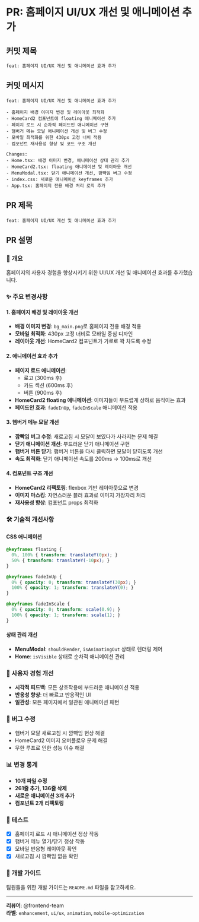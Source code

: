 # PR: 홈페이지 UI/UX 개선 및 애니메이션 추가

## 커밋 제목
```
feat: 홈페이지 UI/UX 개선 및 애니메이션 효과 추가
```

## 커밋 메시지
```
feat: 홈페이지 UI/UX 개선 및 애니메이션 효과 추가

- 홈페이지 배경 이미지 변경 및 레이아웃 최적화
- HomeCard2 컴포넌트에 floating 애니메이션 추가
- 페이지 로드 시 순차적 페이드인 애니메이션 구현
- 햄버거 메뉴 모달 애니메이션 개선 및 버그 수정
- 모바일 최적화를 위한 430px 고정 너비 적용
- 컴포넌트 재사용성 향상 및 코드 구조 개선

Changes:
- Home.tsx: 배경 이미지 변경, 애니메이션 상태 관리 추가
- HomeCard2.tsx: floating 애니메이션 및 레이아웃 개선
- MenuModal.tsx: 닫기 애니메이션 개선, 깜빡임 버그 수정
- index.css: 새로운 애니메이션 keyframes 추가
- App.tsx: 홈페이지 전용 배경 처리 로직 추가
```

## PR 제목
```
feat: 홈페이지 UI/UX 개선 및 애니메이션 효과 추가
```

## PR 설명

### 🎯 개요
홈페이지의 사용자 경험을 향상시키기 위한 UI/UX 개선 및 애니메이션 효과를 추가했습니다.

### ✨ 주요 변경사항

#### 1. 홈페이지 배경 및 레이아웃 개선
- **배경 이미지 변경**: `bg_main.png`로 홈페이지 전용 배경 적용
- **모바일 최적화**: 430px 고정 너비로 모바일 중심 디자인
- **레이아웃 개선**: HomeCard2 컴포넌트가 가로로 꽉 차도록 수정

#### 2. 애니메이션 효과 추가
- **페이지 로드 애니메이션**: 
  - 로고 (300ms 후)
  - 카드 섹션 (600ms 후) 
  - 버튼 (900ms 후)
- **HomeCard2 floating 애니메이션**: 이미지들이 부드럽게 상하로 움직이는 효과
- **페이드인 효과**: `fadeInUp`, `fadeInScale` 애니메이션 적용

#### 3. 햄버거 메뉴 모달 개선
- **깜빡임 버그 수정**: 새로고침 시 모달이 보였다가 사라지는 문제 해결
- **닫기 애니메이션 개선**: 부드러운 닫기 애니메이션 구현
- **햄버거 버튼 닫기**: 햄버거 버튼을 다시 클릭하면 모달이 닫히도록 개선
- **속도 최적화**: 닫기 애니메이션 속도를 200ms → 100ms로 개선

#### 4. 컴포넌트 구조 개선
- **HomeCard2 리팩토링**: flexbox 기반 레이아웃으로 변경
- **이미지 마스킹**: 자연스러운 블러 효과로 이미지 가장자리 처리
- **재사용성 향상**: 컴포넌트 props 최적화

### 🛠 기술적 개선사항

#### CSS 애니메이션
```css
@keyframes floating {
  0%, 100% { transform: translateY(0px); }
  50% { transform: translateY(-10px); }
}

@keyframes fadeInUp {
  0% { opacity: 0; transform: translateY(30px); }
  100% { opacity: 1; transform: translateY(0); }
}

@keyframes fadeInScale {
  0% { opacity: 0; transform: scale(0.9); }
  100% { opacity: 1; transform: scale(1); }
}
```

#### 상태 관리 개선
- **MenuModal**: `shouldRender`, `isAnimatingOut` 상태로 렌더링 제어
- **Home**: `isVisible` 상태로 순차적 애니메이션 관리

### 📱 사용자 경험 개선
- **시각적 피드백**: 모든 상호작용에 부드러운 애니메이션 적용
- **반응성 향상**: 더 빠르고 반응적인 UI
- **일관성**: 모든 페이지에서 일관된 애니메이션 패턴

### 🐛 버그 수정
- 햄버거 모달 새로고침 시 깜빡임 현상 해결
- HomeCard2 이미지 오버플로우 문제 해결
- 무한 루프로 인한 성능 이슈 해결

### 📊 변경 통계
- **10개 파일 수정**
- **261줄 추가, 136줄 삭제**
- **새로운 애니메이션 3개 추가**
- **컴포넌트 2개 리팩토링**

### 🧪 테스트
- [x] 홈페이지 로드 시 애니메이션 정상 작동
- [x] 햄버거 메뉴 열기/닫기 정상 작동
- [x] 모바일 반응형 레이아웃 확인
- [x] 새로고침 시 깜빡임 없음 확인

### 📝 개발 가이드
팀원들을 위한 개발 가이드는 `README.md` 파일을 참고하세요.

---

**리뷰어**: @frontend-team  
**라벨**: `enhancement`, `ui/ux`, `animation`, `mobile-optimization`
